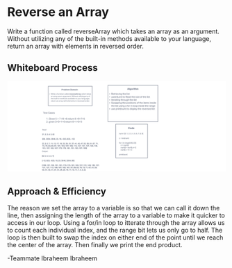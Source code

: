 # Reverse an Array
Write a function called reverseArray which takes an array as an argument. Without utilizing any of the built-in methods available to your language, return an array with elements in reversed order.

## Whiteboard Process
![array_reverse](array_reverse.png)

## Approach & Efficiency
The reason we set the array to a variable is so that we can call it down the line, then assigning the length of the array to a variable to make it quicker to access in our loop. Using a for/in loop to itterate through the array allows us to count each individual index, and the range bit lets us only go to half. The loop is then built to swap the index on either end of the point until we reach the center of the array. Then finally we print the end product.

-Teammate Ibraheem Ibraheem